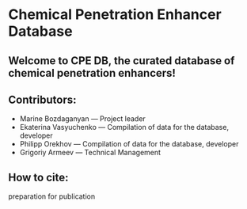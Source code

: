 # Chemical Penetration Enhancer Database
## Welcome to CPE DB, the curated database of chemical penetration enhancers!

## Contributors:
- Marine Bozdaganyan — Project leader
- Ekaterina Vasyuchenko — Compilation of data for the database, developer
- Philipp Orekhov — Compilation of data for the database, developer
- Grigoriy Armeev — Technical Management
## How to cite: 
preparation for publication
<html>
<link rel="stylesheet" type="text/css" href="DataTables/datatables.min.css"/>
 
<script type="text/javascript" src="DataTables/datatables.min.js"></script>
</html>

